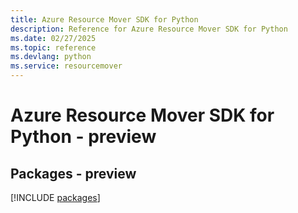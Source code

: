 ```yaml
---
title: Azure Resource Mover SDK for Python
description: Reference for Azure Resource Mover SDK for Python
ms.date: 02/27/2025
ms.topic: reference
ms.devlang: python
ms.service: resourcemover
---
```

# Azure Resource Mover SDK for Python - preview
## Packages - preview
[!INCLUDE [packages](resource-mover-index.md)]